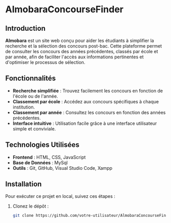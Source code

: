 # AlmobaraConcourseFinder

## Introduction
**Almobara** est un site web conçu pour aider les étudiants à simplifier la recherche et la sélection des concours post-bac. Cette plateforme permet de consulter les concours des années précédentes, classés par école et par année, afin de faciliter l'accès aux informations pertinentes et d'optimiser le processus de sélection.

## Fonctionnalités
- **Recherche simplifiée** : Trouvez facilement les concours en fonction de l'école ou de l'année.
- **Classement par école** : Accédez aux concours spécifiques à chaque institution.
- **Classement par année** : Consultez les concours en fonction des années précédentes.
- **Interface intuitive** : Utilisation facile grâce à une interface utilisateur simple et conviviale.

## Technologies Utilisées
- **Frontend** : HTML, CSS, JavaScript
- **Base de Données** : MySql
- **Outils** : Git, GitHub, Visual Studio Code, Xampp

## Installation
Pour exécuter ce projet en local, suivez ces étapes :

1. Clonez le dépôt :
   ```bash
   git clone https://github.com/votre-utilisateur/AlmobaraConcourseFinder.git
